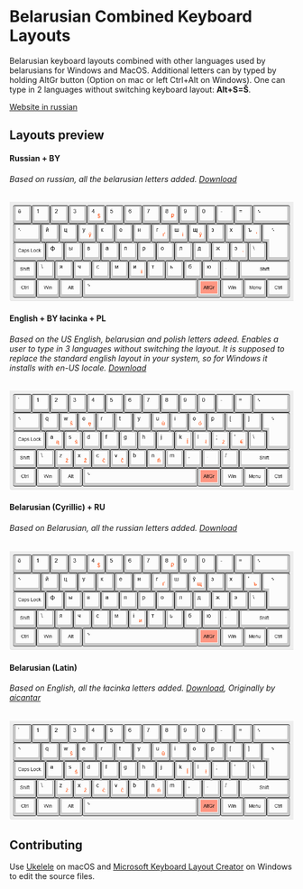 # Belarusian Combined Keyboard Layouts

Belarusian keyboard layouts combined with other languages used by belarusians for Windows and MacOS. Additional letters can by typed by holding AltGr button (Option on mac or left Ctrl+Alt on Windows). One can type in 2 languages without switching keyboard layout: **Alt+S=Š**.

[Website in russian](https://adisloom.github.io/belcombo/)

## Layouts preview

#### Russian + BY
###### Based on russian, all the belarusian letters added. [Download](https://github.com/adisloom/belcombo/releases)
 
![Russian + BY](/asset/Russian-plus-BY.png)

#### English + BY łacinka + PL

###### Based on the US English, belarusian and polish letters adeed. Enables a user to type in 3 languages without switching the layout. It is supposed to replace the standard english layout in your system, so for Windows it installs with en-US locale. [Download](https://github.com/adisloom/belcombo/releases)

![English + BY łacinka + PL](/asset/English-plus-BY-lacinka-and-PL.png)


#### Belarusian (Cyrillic) + RU
###### Based on Belarusian, all the russian letters added. [Download](https://github.com/adisloom/belcombo/releases)

![Belarusian (Cyrillic) + RU](/asset/Belarusian-(Cyrillic)-plus-RU.png)

#### Belarusian (Latin)
###### Based on English, all the łacinka letters added. [Download](https://github.com/adisloom/belcombo/releases), Originally by [aicantar](https://github.com/aicantar/lacinka)

![Belarusian (Latin)](/asset/Belarusian-(Latin).png)

<!--
## Installation

### Automatic

Go to the [releases section][releases] of this repository and download the package for your operating system.

### Manual

**macOS:**

1. Clone this repository.
2. Put `./lacinka/mac/Belarusian (Latin).bundle` directory into `~/Library/Keyboard Layouts`. If you want to be able to select this layout on the login window, put it into the `/Library/Keyboard Layouts` directory instead.
3. Restart your Mac.
4. Open keyboard settings and add "Belarusian (Latin)" on the "Input Sources" tab.

**Windows:**

1. Clone this repository.
2. Download [Microsoft Keyboard Layout Creator][msklc].
3. Open `Belarusian (Latin).klc`.
4. Go to `Project > Build DLL and Setup Package`.
5. Skip the layout verification warning messages.
6. Go to the build directory and run `setup.exe` from there.
-->
## Contributing

Use [Ukelele][ukelele] on macOS and [Microsoft Keyboard Layout Creator][msklc] on Windows to edit the source files.


[layout-preview]: ./.static/Lacinka-BY-PL-US.png
[releases]: https://github.com/aicantar/lacinka/releases
[msklc]: https://support.microsoft.com/en-us/help/823010/the-microsoft-keyboard-layout-creator
[ukelele]: http://software.sil.org/ukelele/
